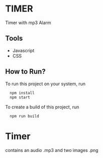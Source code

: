 # TIMER

Timer with mp3 Alarm



## Tools

- Javascript
- CSS


## How to Run?

To run this project on your system, run

```bash
  npm install
  npm start
```

To create a build of this project, run

```bash
  npm run build
```

# Timer
contains an audio .mp3 and two images .png
